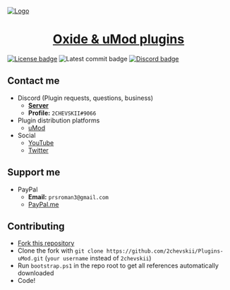 <!-- Disable MDL on logo -->
<!-- markdownlint-disable-next-line md041 -->
[![Logo][logo]][umod_plugins_page]

# <div align="center">**[Oxide & uMod plugins][oxide_umod]**</div>

<!-- Disable MDL on badges -->
<!-- markdownlint-disable-next-line md013 -->
[![License badge][license_shield]][license] ![Latest commit badge][last_commit_badge] [![Discord badge][discord_badge]][discord] <!-- ![GitHub Stars badge][stars_badge] -->

## Contact me

- Discord (Plugin requests, questions, business)
  - **[Server][discord]**
  - **Profile:** `2CHEVSKII#9066`
- Plugin distribution platforms
  - [uMod][umod_profile]
  <!-- - [RustWorkshop][rws_profile] -->
- Social
  - [YouTube][yt_channel]
  - [Twitter][twitter_profile]
  <!-- - [Twitch][twitch_channel] -->

## Support me

- PayPal
  - **Email:** `prsroman3@gmail.com`
  - [PayPal.me][paypal_me_link]

## Contributing

- [Fork this repository](https://github.com/2chevskii/Plugins-uMod/fork)
- Clone the fork with `git clone https://github.com/2chevskii/Plugins-uMod.git` (`your username` instead of `2chevskii`)
- Run `bootstrap.ps1` in the repo root to get all references automatically downloaded
- Code!

[logo]: https://i.imgur.com/mqPOWtp.png
[umod_plugins_page]: https://umod.org/user/2CHEVSKII#plugins
[license_shield]: https://img.shields.io/github/license/2chevskii/Plugins-umod?color=blue
[license]: https://www.tldrlegal.com/l/gpl-3.0
[stars_badge]: https://img.shields.io/github/stars/2chevskii/Plugins-uMod?color=yellow
[last_commit_badge]: https://img.shields.io/github/last-commit/2chevskii/plugins-umod
[discord_badge]: https://discordapp.com/api/guilds/266961601784053781/embed.png
[discord]: https://discord.gg/DBaqZNZ
[rws_profile]: https://rustworkshop.space/members/2chevskii.8/
[umod_profile]: https://umod.org/user/2CHEVSKII
[yt_channel]: https://www.youtube.com/channel/UCgq5jjofrmIXCagJXqrMG9w
[twitch_channel]: https://www.twitch.tv/2chevskii_here
[twitter_profile]: https://twitter.com/bitard1942
[paypal_me_link]: https://www.paypal.com/paypalme2/2chevskii
[oxide_umod]: https://umod.org/
